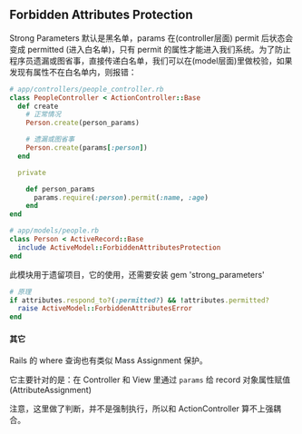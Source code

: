 ## Forbidden Attributes Protection

Strong Parameters 默认是黑名单，params 在(controller层面) permit 后状态会变成 permitted (进入白名单)，只有 permit 的属性才能进入我们系统。为了防止程序员遗漏或图省事，直接传递白名单，我们可以在(model层面)里做校验，如果发现有属性不在白名单内，则报错：

```ruby
# app/controllers/people_controller.rb
class PeopleController < ActionController::Base
  def create
    # 正常情况
    Person.create(person_params)

    # 遗漏或图省事
    Person.create(params[:person])
  end

  private

    def person_params
      params.require(:person).permit(:name, :age)
    end
end
```

```ruby
# app/models/people.rb
class Person < ActiveRecord::Base
  include ActiveModel::ForbiddenAttributesProtection
end
```

此模块用于遗留项目，它的使用，还需要安装 gem 'strong_parameters'

```ruby
# 原理
if attributes.respond_to?(:permitted?) && !attributes.permitted?
  raise ActiveModel::ForbiddenAttributesError
end
```

#### 其它

Rails 的 where 查询也有类似 Mass Assignment 保护。


它主要针对的是：在 Controller 和 View 里通过 `params` 给 record 对象属性赋值(AttributeAssignment)

注意，这里做了判断，并不是强制执行，所以和 ActionController 算不上强耦合。
